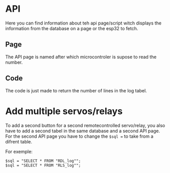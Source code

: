 # API
Here you can find information about teh api page/script witch displays the information from the database on a page or the esp32 to fetch.

## Page
The API page is named after which microcontroler is supose to read the number.

## Code
The code is just made to return the number of lines in the log tabel.

# Add multiple servos/relays
To add a second button for a second remotecontrolled servo/relay, you also have to add a second tabel in the same database and a second API page. For the second API page you have to change the ``$sql =`` to take from a difrent table.

For exemple:

```
$sql = "SELECT * FROM "RDL_log"";
$sql = "SELECT * FROM "RLS_log"";
```